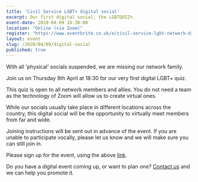 ```yaml
---
title: 'Civil Service LGBT+ digital social'
excerpt: Our first digital social, the LGBTQUIZ+.
event-date: 2020-04-09 18:30:00
location: "Online (via Zoom)"
register: "https://www.eventbrite.co.uk/e/civil-service-lgbt-network-digital-quiz-tickets-101877147290?ref=elink"
layout: event
slug: /2020/04/09/digital-social
published: true
---
```

With all 'physical' socials suspended, we are missing our network family. 

Join us on Thursday 9th April at 18:30 for our very first digital LGBT+ quiz. 

This quiz is open to all network members and allies. You do not need a team as the technology of Zoom will allow us to create virtual ones. 

While our socials usually take place in different locations across the country, this digital social will be the opportunity to virtually meet members from far and wide. 

Joining instructions will be sent out in advance of the event. If you are unable to participate vocally, please let us know and we will make sure you can still join in. 

Please sign up for the event, using the above [link](https://www.eventbrite.co.uk/e/civil-service-lgbt-network-digital-quiz-tickets-101877147290?ref=elink). 

Do you have a digital event coming up, or want to plan one? [Contact us](/about/contact-us/) and we can help you promote it.
